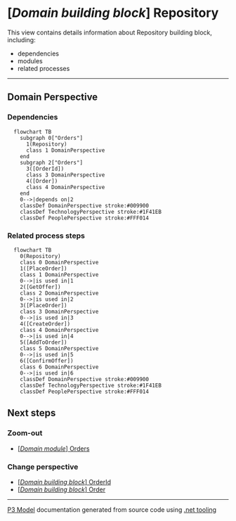 ﻿
# [*Domain building block*] Repository

This view contains details information about Repository building block, including:
- dependencies
- modules
- related processes  

---



## Domain Perspective


### Dependencies

```mermaid
  flowchart TB
    subgraph 0["Orders"]
      1(Repository)
      class 1 DomainPerspective
    end
    subgraph 2["Orders"]
      3([OrderId])
      class 3 DomainPerspective
      4([Order])
      class 4 DomainPerspective
    end
    0-->|depends on|2
    classDef DomainPerspective stroke:#009900
    classDef TechnologyPerspective stroke:#1F41EB
    classDef PeoplePerspective stroke:#FFF014
```

### Related process steps

```mermaid
  flowchart TB
    0(Repository)
    class 0 DomainPerspective
    1([PlaceOrder])
    class 1 DomainPerspective
    0-->|is used in|1
    2([GetOffer])
    class 2 DomainPerspective
    0-->|is used in|2
    3([PlaceOrder])
    class 3 DomainPerspective
    0-->|is used in|3
    4([CreateOrder])
    class 4 DomainPerspective
    0-->|is used in|4
    5([AddToOrder])
    class 5 DomainPerspective
    0-->|is used in|5
    6([ConfirmOffer])
    class 6 DomainPerspective
    0-->|is used in|6
    classDef DomainPerspective stroke:#009900
    classDef TechnologyPerspective stroke:#1F41EB
    classDef PeoplePerspective stroke:#FFF014
```

## Next steps


### Zoom-out

- [[*Domain module*] Orders](../../../Modules/Sales/Orders/Orders.md)

### Change perspective

- [[*Domain building block*] OrderId](OrderId.md)
- [[*Domain building block*] Order](Order.md)

---

[P3 Model](https://github.com/P3-model/P3-model) documentation generated from source code using [.net tooling](https://github.com/P3-model/P3-model-dotnet)